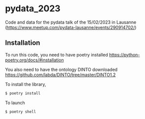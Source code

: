 # pydata_2023
Code and data for the pydata talk of the 15/02/2023 in Lausanne (https://www.meetup.com/pydata-lausanne/events/290914702/)

## Installation

To run this code, you need to have poetry installed
https://python-poetry.org/docs/#installation

You also need to have the ontology DINTO downloaded 
https://github.com/labda/DINTO/tree/master/DINTO1.2


To install the library, 
```bash
$ poetry install
```

To launch 
```bash
$ poetry shell
```




